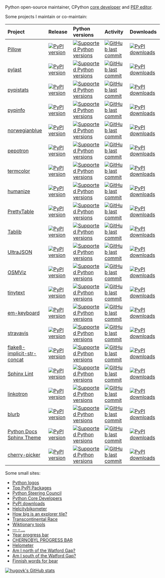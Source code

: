 Python open-source maintainer, CPython
[core developer](https://devguide.python.org/core-developers/responsibilities/) and
[PEP editor](https://peps.python.org/pep-0001/#pep-editor-responsibilities-workflow).

Some projects I maintain or co-maintain:

[start_generated]: # (start_generated)

| Project                                                                                                | Release                                                                                                                                            | Python versions                                                                                                                                                               | Activity                                                                                                                                                                                                                     | Downloads                                                                                                                                                   |
| :------------------------------------------------------------------------------------------------------| :--------------------------------------------------------------------------------------------------------------------------------------------------| :-----------------------------------------------------------------------------------------------------------------------------------------------------------------------------| :----------------------------------------------------------------------------------------------------------------------------------------------------------------------------------------------------------------------------| :-----------------------------------------------------------------------------------------------------------------------------------------------------------|
| [Pillow](https://github.com/python-pillow/Pillow)                                                      | [![PyPI version](https://img.shields.io/pypi/v/Pillow?style=flat-square)](https://pypi.org/project/Pillow)                                         | [![Supported Python versions](https://img.shields.io/pypi/pyversions/Pillow.svg?style=flat-square)](https://pypi.org/project/Pillow/)                                         | [![GitHub last commit](https://img.shields.io/github/last-commit/python-pillow/Pillow?style=flat-square)](https://github.com/python-pillow/Pillow/commits)                                                                   | [![PyPI downloads](https://img.shields.io/pypi/dm/Pillow?style=flat-square)](https://pypistats.org/packages/Pillow)                                         |
| [pylast](https://github.com/pylast/pylast)                                                             | [![PyPI version](https://img.shields.io/pypi/v/pylast?style=flat-square)](https://pypi.org/project/pylast)                                         | [![Supported Python versions](https://img.shields.io/pypi/pyversions/pylast.svg?style=flat-square)](https://pypi.org/project/pylast/)                                         | [![GitHub last commit](https://img.shields.io/github/last-commit/pylast/pylast?style=flat-square)](https://github.com/pylast/pylast/commits)                                                                                 | [![PyPI downloads](https://img.shields.io/pypi/dm/pylast?style=flat-square)](https://pypistats.org/packages/pylast)                                         |
| [pypistats](https://github.com/hugovk/pypistats)                                                       | [![PyPI version](https://img.shields.io/pypi/v/pypistats?style=flat-square)](https://pypi.org/project/pypistats)                                   | [![Supported Python versions](https://img.shields.io/pypi/pyversions/pypistats.svg?style=flat-square)](https://pypi.org/project/pypistats/)                                   | [![GitHub last commit](https://img.shields.io/github/last-commit/hugovk/pypistats?style=flat-square)](https://github.com/hugovk/pypistats/commits)                                                                           | [![PyPI downloads](https://img.shields.io/pypi/dm/pypistats?style=flat-square)](https://pypistats.org/packages/pypistats)                                   |
| [pypinfo](https://github.com/ofek/pypinfo)                                                             | [![PyPI version](https://img.shields.io/pypi/v/pypinfo?style=flat-square)](https://pypi.org/project/pypinfo)                                       | [![Supported Python versions](https://img.shields.io/pypi/pyversions/pypinfo.svg?style=flat-square)](https://pypi.org/project/pypinfo/)                                       | [![GitHub last commit](https://img.shields.io/github/last-commit/ofek/pypinfo?style=flat-square)](https://github.com/ofek/pypinfo/commits)                                                                                   | [![PyPI downloads](https://img.shields.io/pypi/dm/pypinfo?style=flat-square)](https://pypistats.org/packages/pypinfo)                                       |
| [norwegianblue](https://github.com/hugovk/norwegianblue)                                               | [![PyPI version](https://img.shields.io/pypi/v/norwegianblue?style=flat-square)](https://pypi.org/project/norwegianblue)                           | [![Supported Python versions](https://img.shields.io/pypi/pyversions/norwegianblue.svg?style=flat-square)](https://pypi.org/project/norwegianblue/)                           | [![GitHub last commit](https://img.shields.io/github/last-commit/hugovk/norwegianblue?style=flat-square)](https://github.com/hugovk/norwegianblue/commits)                                                                   | [![PyPI downloads](https://img.shields.io/pypi/dm/norwegianblue?style=flat-square)](https://pypistats.org/packages/norwegianblue)                           |
| [pepotron](https://github.com/hugovk/pepotron)                                                         | [![PyPI version](https://img.shields.io/pypi/v/pepotron?style=flat-square)](https://pypi.org/project/pepotron)                                     | [![Supported Python versions](https://img.shields.io/pypi/pyversions/pepotron.svg?style=flat-square)](https://pypi.org/project/pepotron/)                                     | [![GitHub last commit](https://img.shields.io/github/last-commit/hugovk/pepotron?style=flat-square)](https://github.com/hugovk/pepotron/commits)                                                                             | [![PyPI downloads](https://img.shields.io/pypi/dm/pepotron?style=flat-square)](https://pypistats.org/packages/pepotron)                                     |
| [termcolor](https://github.com/termcolor/termcolor)                                                    | [![PyPI version](https://img.shields.io/pypi/v/termcolor?style=flat-square)](https://pypi.org/project/termcolor)                                   | [![Supported Python versions](https://img.shields.io/pypi/pyversions/termcolor.svg?style=flat-square)](https://pypi.org/project/termcolor/)                                   | [![GitHub last commit](https://img.shields.io/github/last-commit/termcolor/termcolor?style=flat-square)](https://github.com/termcolor/termcolor/commits)                                                                     | [![PyPI downloads](https://img.shields.io/pypi/dm/termcolor?style=flat-square)](https://pypistats.org/packages/termcolor)                                   |
| [humanize](https://github.com/python-humanize/humanize)                                                | [![PyPI version](https://img.shields.io/pypi/v/humanize?style=flat-square)](https://pypi.org/project/humanize)                                     | [![Supported Python versions](https://img.shields.io/pypi/pyversions/humanize.svg?style=flat-square)](https://pypi.org/project/humanize/)                                     | [![GitHub last commit](https://img.shields.io/github/last-commit/python-humanize/humanize?style=flat-square)](https://github.com/python-humanize/humanize/commits)                                                           | [![PyPI downloads](https://img.shields.io/pypi/dm/humanize?style=flat-square)](https://pypistats.org/packages/humanize)                                     |
| [PrettyTable](https://github.com/prettytable/prettytable)                                              | [![PyPI version](https://img.shields.io/pypi/v/PrettyTable?style=flat-square)](https://pypi.org/project/PrettyTable)                               | [![Supported Python versions](https://img.shields.io/pypi/pyversions/PrettyTable.svg?style=flat-square)](https://pypi.org/project/PrettyTable/)                               | [![GitHub last commit](https://img.shields.io/github/last-commit/prettytable/prettytable?style=flat-square)](https://github.com/prettytable/prettytable/commits)                                                             | [![PyPI downloads](https://img.shields.io/pypi/dm/PrettyTable?style=flat-square)](https://pypistats.org/packages/PrettyTable)                               |
| [Tablib](https://github.com/jazzband/tablib)                                                           | [![PyPI version](https://img.shields.io/pypi/v/Tablib?style=flat-square)](https://pypi.org/project/Tablib)                                         | [![Supported Python versions](https://img.shields.io/pypi/pyversions/Tablib.svg?style=flat-square)](https://pypi.org/project/Tablib/)                                         | [![GitHub last commit](https://img.shields.io/github/last-commit/jazzband/tablib?style=flat-square)](https://github.com/jazzband/tablib/commits)                                                                             | [![PyPI downloads](https://img.shields.io/pypi/dm/Tablib?style=flat-square)](https://pypistats.org/packages/Tablib)                                         |
| [UltraJSON](https://github.com/ultrajson/ultrajson)                                                    | [![PyPI version](https://img.shields.io/pypi/v/ujson?style=flat-square)](https://pypi.org/project/ujson)                                           | [![Supported Python versions](https://img.shields.io/pypi/pyversions/ujson.svg?style=flat-square)](https://pypi.org/project/ujson/)                                           | [![GitHub last commit](https://img.shields.io/github/last-commit/ultrajson/ultrajson?style=flat-square)](https://github.com/ultrajson/ultrajson/commits)                                                                     | [![PyPI downloads](https://img.shields.io/pypi/dm/ujson?style=flat-square)](https://pypistats.org/packages/ujson)                                           |
| [OSMViz](https://github.com/hugovk/osmviz)                                                             | [![PyPI version](https://img.shields.io/pypi/v/OSMViz?style=flat-square)](https://pypi.org/project/OSMViz)                                         | [![Supported Python versions](https://img.shields.io/pypi/pyversions/OSMViz.svg?style=flat-square)](https://pypi.org/project/OSMViz/)                                         | [![GitHub last commit](https://img.shields.io/github/last-commit/hugovk/osmviz?style=flat-square)](https://github.com/hugovk/osmviz/commits)                                                                                 | [![PyPI downloads](https://img.shields.io/pypi/dm/OSMViz?style=flat-square)](https://pypistats.org/packages/OSMViz)                                         |
| [tinytext](https://github.com/hugovk/tinytext)                                                         | [![PyPI version](https://img.shields.io/pypi/v/tinytext?style=flat-square)](https://pypi.org/project/tinytext)                                     | [![Supported Python versions](https://img.shields.io/pypi/pyversions/tinytext.svg?style=flat-square)](https://pypi.org/project/tinytext/)                                     | [![GitHub last commit](https://img.shields.io/github/last-commit/hugovk/tinytext?style=flat-square)](https://github.com/hugovk/tinytext/commits)                                                                             | [![PyPI downloads](https://img.shields.io/pypi/dm/tinytext?style=flat-square)](https://pypistats.org/packages/tinytext)                                     |
| [em-keyboard](https://github.com/hugovk/em-keyboard)                                                   | [![PyPI version](https://img.shields.io/pypi/v/em-keyboard?style=flat-square)](https://pypi.org/project/em-keyboard)                               | [![Supported Python versions](https://img.shields.io/pypi/pyversions/em-keyboard.svg?style=flat-square)](https://pypi.org/project/em-keyboard/)                               | [![GitHub last commit](https://img.shields.io/github/last-commit/hugovk/em-keyboard?style=flat-square)](https://github.com/hugovk/em-keyboard/commits)                                                                       | [![PyPI downloads](https://img.shields.io/pypi/dm/em-keyboard?style=flat-square)](https://pypistats.org/packages/em-keyboard)                               |
| [stravavis](https://github.com/marcusvolz/strava_py)                                                   | [![PyPI version](https://img.shields.io/pypi/v/stravavis?style=flat-square)](https://pypi.org/project/stravavis)                                   | [![Supported Python versions](https://img.shields.io/pypi/pyversions/stravavis.svg?style=flat-square)](https://pypi.org/project/stravavis/)                                   | [![GitHub last commit](https://img.shields.io/github/last-commit/marcusvolz/strava_py?style=flat-square)](https://github.com/marcusvolz/strava_py/commits)                                                                   | [![PyPI downloads](https://img.shields.io/pypi/dm/stravavis?style=flat-square)](https://pypistats.org/packages/stravavis)                                   |
| [flake8-implicit-str-concat](https://github.com/flake8-implicit-str-concat/flake8-implicit-str-concat) | [![PyPI version](https://img.shields.io/pypi/v/flake8-implicit-str-concat?style=flat-square)](https://pypi.org/project/flake8-implicit-str-concat) | [![Supported Python versions](https://img.shields.io/pypi/pyversions/flake8-implicit-str-concat.svg?style=flat-square)](https://pypi.org/project/flake8-implicit-str-concat/) | [![GitHub last commit](https://img.shields.io/github/last-commit/flake8-implicit-str-concat/flake8-implicit-str-concat?style=flat-square)](https://github.com/flake8-implicit-str-concat/flake8-implicit-str-concat/commits) | [![PyPI downloads](https://img.shields.io/pypi/dm/flake8-implicit-str-concat?style=flat-square)](https://pypistats.org/packages/flake8-implicit-str-concat) |
| [Sphinx Lint](https://github.com/sphinx-contrib/sphinx-lint)                                           | [![PyPI version](https://img.shields.io/pypi/v/sphinx-lint?style=flat-square)](https://pypi.org/project/sphinx-lint)                               | [![Supported Python versions](https://img.shields.io/pypi/pyversions/sphinx-lint.svg?style=flat-square)](https://pypi.org/project/sphinx-lint/)                               | [![GitHub last commit](https://img.shields.io/github/last-commit/sphinx-contrib/sphinx-lint?style=flat-square)](https://github.com/sphinx-contrib/sphinx-lint/commits)                                                       | [![PyPI downloads](https://img.shields.io/pypi/dm/sphinx-lint?style=flat-square)](https://pypistats.org/packages/sphinx-lint)                               |
| [linkotron](https://github.com/hugovk/linkotron)                                                       | [![PyPI version](https://img.shields.io/pypi/v/linkotron?style=flat-square)](https://pypi.org/project/linkotron)                                   | [![Supported Python versions](https://img.shields.io/pypi/pyversions/linkotron.svg?style=flat-square)](https://pypi.org/project/linkotron/)                                   | [![GitHub last commit](https://img.shields.io/github/last-commit/hugovk/linkotron?style=flat-square)](https://github.com/hugovk/linkotron/commits)                                                                           | [![PyPI downloads](https://img.shields.io/pypi/dm/linkotron?style=flat-square)](https://pypistats.org/packages/linkotron)                                   |
| [blurb](https://github.com/python/blurb)                                                               | [![PyPI version](https://img.shields.io/pypi/v/blurb?style=flat-square)](https://pypi.org/project/blurb)                                           | [![Supported Python versions](https://img.shields.io/pypi/pyversions/blurb.svg?style=flat-square)](https://pypi.org/project/blurb/)                                           | [![GitHub last commit](https://img.shields.io/github/last-commit/python/blurb?style=flat-square)](https://github.com/python/blurb/commits)                                                                                   | [![PyPI downloads](https://img.shields.io/pypi/dm/blurb?style=flat-square)](https://pypistats.org/packages/blurb)                                           |
| [Python Docs Sphinx Theme](https://github.com/python/python-docs-theme)                                | [![PyPI version](https://img.shields.io/pypi/v/python-docs-theme?style=flat-square)](https://pypi.org/project/python-docs-theme)                   | [![Supported Python versions](https://img.shields.io/pypi/pyversions/python-docs-theme.svg?style=flat-square)](https://pypi.org/project/python-docs-theme/)                   | [![GitHub last commit](https://img.shields.io/github/last-commit/python/python-docs-theme?style=flat-square)](https://github.com/python/python-docs-theme/commits)                                                           | [![PyPI downloads](https://img.shields.io/pypi/dm/python-docs-theme?style=flat-square)](https://pypistats.org/packages/python-docs-theme)                   |
| [cherry-picker](https://github.com/python/cherry-picker)                                               | [![PyPI version](https://img.shields.io/pypi/v/cherry-picker?style=flat-square)](https://pypi.org/project/cherry-picker)                           | [![Supported Python versions](https://img.shields.io/pypi/pyversions/cherry-picker.svg?style=flat-square)](https://pypi.org/project/cherry-picker/)                           | [![GitHub last commit](https://img.shields.io/github/last-commit/python/cherry-picker?style=flat-square)](https://github.com/python/cherry-picker/commits)                                                                   | [![PyPI downloads](https://img.shields.io/pypi/dm/cherry-picker?style=flat-square)](https://pypistats.org/packages/cherry-picker)                           |

[end_generated]: # (end_generated)

Some small sites:

* [Python logos](https://hugovk.github.io/python-logos/)
* [Top PyPI Packages](https://hugovk.github.io/top-pypi-packages/)
* [Python Steering Council](https://hugovk.github.io/python-steering-council/)
* [Python Core Developers](https://hugovk.github.io/python-core-devs/)
* [PyPI downloads](https://hugovk.github.io/pypi-tools/charts)
* [Helcitybikometer](https://citybikes.github.io/)
* [How big is an explorer tile?](https://hugovk.github.io/tiles/)
* [Transcontinental Race](https://hugovk.github.io/transconrace/)
* [Wiktionary tools](https://hugovk.github.io/wiktionary-tools/)
* [— – …](https://hugovk.github.io/copy/)
* [Year progress bar](https://hugovk.github.io/year-progress-bar/)
* [CHERNOBYL PROGRESS BAR](https://hugovk.github.io/chernobyl-progress-bar/)
* [Helometer](https://hugovk.github.io/helometer/)
* [Am I north of the Watford Gap?](https://hugovk.github.io/aminorthofthewatfordgap/)
* [Am I south of the Watford Gap?](https://hugovk.github.io/amisouthofthewatfordgap/)
* [Finnish words for bear](https://hugovk.github.io/finnish-bear-words/)

[![hugovk's GitHub stats](https://github-readme-stats.vercel.app/api?username=hugovk&count_private=true&show_icons=true)](https://github.com/anuraghazra/github-readme-stats)
